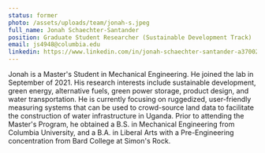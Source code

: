 ```yaml
---
status: former
photo: /assets/uploads/team/jonah-s.jpeg
full_name: Jonah Schaechter-Santander
position: Graduate Student Researcher (Sustainable Development Track)
email: js4948@columbia.edu
linkedin: https://www.linkedin.com/in/jonah-schaechter-santander-a3700219b/
---
```

Jonah is a Master's Student in Mechanical Engineering.  He joined the lab in September of 2021.  His research interests include sustainable development, green energy, alternative fuels, green power storage, product design, and water transportation.  He is currently focusing on ruggedized, user-friendly measuring systems that can be used to crowd-source land data to facilitate the construction of water infrastructure in Uganda.  Prior to attending the Master's Program, he obtained a B.S. in Mechanical Engineering from Columbia University, and a B.A. in Liberal Arts with a Pre-Engineering concentration from Bard College at Simon's Rock.  
